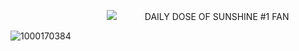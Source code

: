 
⠀⠀⠀⠀⠀⠀⠀⠀⠀⠀⠀⠀⠀⠀⠀![](https://komarev.com/ghpvc/?username=elanourr&color=ff4787&label=⠀⠀⠀⠀⠀꒰⠀⠀patients⠀⠀⟡⠀⠀⠀⠀&abbreviated=true)⠀⠀⠀⠀ DAILY DOSE OF SUNSHINE #1 FAN

![1000170384](https://github.com/user-attachments/assets/380e4028-ac28-4c2b-b48d-34c8597921bc)
